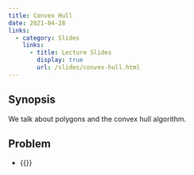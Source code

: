 ```yaml
---
title: Convex Hull
date: 2021-04-28
links:
  - category: Slides
    links:
      - title: Lecture Slides
        display: true
        url: /slides/convex-hull.html
---
```


## Synopsis

We talk about polygons and the convex hull algorithm.


## Problem

 - {{<UVa id="3552" name="01111 - Trash Removal" >}}

